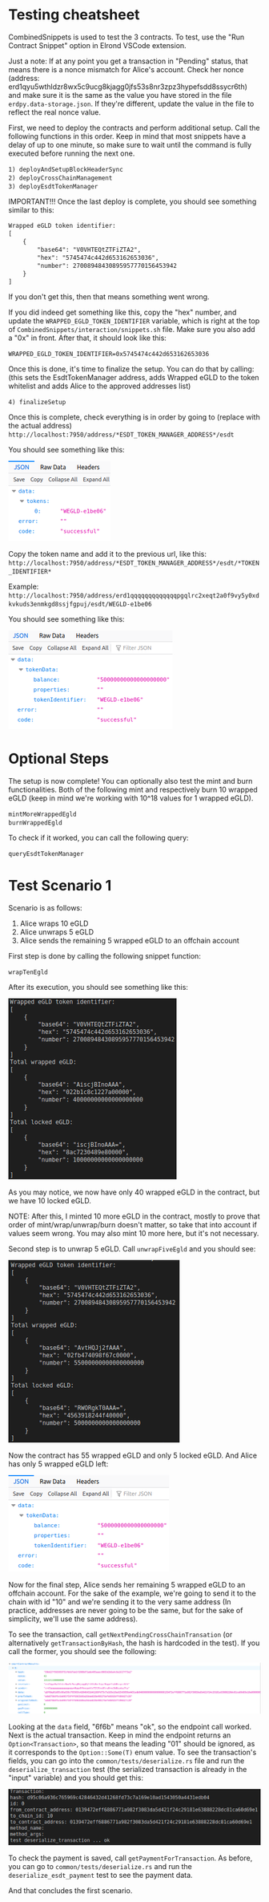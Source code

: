 # Testing cheatsheet

CombinedSnippets is used to test the 3 contracts. To test, use the "Run Contract Snippet" option in Elrond VSCode extension.

Just a note: If at any point you get a transaction in "Pending" status, that means there is a nonce mismatch for Alice's account. Check her nonce (address: erd1qyu5wthldzr8wx5c9ucg8kjagg0jfs53s8nr3zpz3hypefsdd8ssycr6th) and make sure it is the same as the value you have stored in the file `erdpy.data-storage.json`. If they're different, update the value in the file to reflect the real nonce value.

First, we need to deploy the contracts and perform additional setup. Call the following functions in this order. Keep in mind that most snippets have a delay of up to one minute, so make sure to wait until the command is fully executed before running the next one.

`1) deployAndSetupBlockHeaderSync`  
`2) deployCrossChainManagement`  
`3) deployEsdtTokenManager`  

IMPORTANT!!! Once the last deploy is complete, you should see something similar to this:
```
Wrapped eGLD token identifier:
[
    {
        "base64": "V0VHTEQtZTFiZTA2",
        "hex": "5745474c442d653162653036",
        "number": 27008948430895957770156453942
    }
]
```

If you don't get this, then that means something went wrong.

If you did indeed get something like this, copy the "hex" number, and update the `WRAPPED_EGLD_TOKEN_IDENTIFIER` variable, which is right at the top of `CombinedSnippets/interaction/snippets.sh` file. Make sure you also add a "0x" in front. After that, it should look like this:

`WRAPPED_EGLD_TOKEN_IDENTIFIER=0x5745474c442d653162653036`

Once this is done, it's time to finalize the setup. You can do that by calling: (this sets the EsdtTokenManager address, adds Wrapped eGLD to the token whitelist and adds Alice to the approved addresses list)

`4) finalizeSetup`

Once this is complete, check everything is in order by going to (replace with the actual address)
`http://localhost:7950/address/*ESDT_TOKEN_MANAGER_ADDRESS*/esdt`

You should see something like this:

![esdt1](img/esdt1.png)

Copy the token name and add it to the previous url, like this:
`http://localhost:7950/address/*ESDT_TOKEN_MANAGER_ADDRESS*/esdt/*TOKEN_IDENTIFIER*`

Example:
`http://localhost:7950/address/erd1qqqqqqqqqqqqqpgqlrc2xeqt2a0f9vy5y0xdkvkuds3enmkgd8ssjfgpuj/esdt/WEGLD-e1be06`

You should see something like this:

![esdt2](img/esdt2.png)

# Optional Steps

The setup is now complete! You can optionally also test the mint and burn functionalities. Both of the following mint and respectively burn 10 wrapped eGLD (keep in mind we're working with 10^18 values for 1 wrapped eGLD).

`mintMoreWrappedEgld`  
`burnWrappedEgld`

To check if it worked, you can call the following query:

`queryEsdtTokenManager`

# Test Scenario 1

Scenario is as follows:
1) Alice wraps 10 eGLD
2) Alice unwraps 5 eGLD
3) Alice sends the remaining 5 wrapped eGLD to an offchain account

First step is done by calling the following snippet function:

`wrapTenEgld`

After its execution, you should see something like this:

![wrap](img/wrap.png)

As you may notice, we now have only 40 wrapped eGLD in the contract, but we have 10 locked eGLD.

NOTE: After this, I minted 10 more eGLD in the contract, mostly to prove that order of mint/wrap/unwrap/burn doesn't matter, so take that into account if values seem wrong. You may also mint 10 more here, but it's not necessary.

Second step is to unwrap 5 eGLD. Call `unwrapFiveEgld` and you should see: 

![unwrap](img/unwrap.png)

Now the contract has 55 wrapped eGLD and only 5 locked eGLD. And Alice has only 5 wrapped eGLD left:

![alice](img/alice.png)

Now for the final step, Alice sends her remaining 5 wrapped eGLD to an offchain account. For the sake of the example, we're going to send it to the chain with id "10" and we're sending it to the very same address (In practice, addresses are never going to be the same, but for the sake of simplicity, we'll use the same address).

To see the transaction, call `getNextPendingCrossChainTransation` (or alternatively `getTransactionByHash`, the hash is hardcoded in the test). If you call the former, you should see the following:

![next-pending-tx](img/next-pending-tx.png)

Looking at the `data` field, "6f6b" means "ok", so the endpoint call worked. Next is the actual transaction. Keep in mind the endpoint returns an `Option<Transaction>`, so that means the leading "01" should be ignored, as it corresponds to the `Option::Some(T)` enum value. To see the transaction's fields, you can go into the `common/tests/deserialize.rs` file and run the `deserialize_transaction` test (the serialized transaction is already in the "input" variable) and you should get this:

![deserialize-tx](img/deserialize-tx.png)

To check the payment is saved, call `getPaymentForTransaction`. As before, you can go to `common/tests/deserialize.rs` and run the `deserialize_esdt_payment` test to see the payment data.

And that concludes the first scenario.
